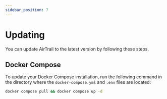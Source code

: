 ```yaml
---
sidebar_position: 7
---
```


# Updating

You can update AirTrail to the latest version by following these steps.

## Docker Compose

To update your Docker Compose installation, run the following command in the directory where the `docker-compose.yml` and `.env` files are located:

```bash title="Update AirTrail"
docker compose pull && docker compose up -d
```
